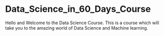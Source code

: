 # Data_Science_in_60_Days_Course
Hello and Welcome to the Data Science Course. This is a course which will take you to the amazing world of Data Science and Machine learning. 

